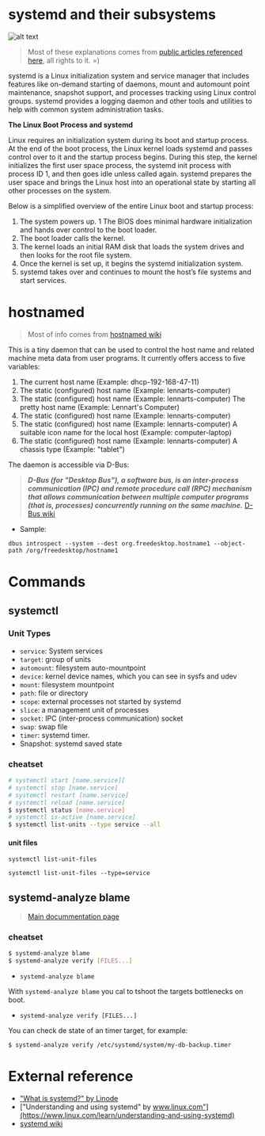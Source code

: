 # systemd and their subsystems 

![alt text](https://lcom.static.linuxfound.org/images/stories/41373/Systemd-components.png "Sys")

> Most of these explanations comes from [public articles referenced here](#external-reference), all rights to it. =)


systemd is a Linux initialization system and service manager that includes features like on-demand starting of daemons, mount and automount point maintenance, snapshot support, and processes tracking using Linux control groups. systemd provides a logging daemon and other tools and utilities to help with common system administration tasks.

**The Linux Boot Process and systemd**

Linux requires an initialization system during its boot and startup process. At the end of the boot process, the Linux kernel loads systemd and passes control over to it and the startup process begins. During this step, the kernel initializes the first user space process, the systemd init process with process ID 1, and then goes idle unless called again. systemd prepares the user space and brings the Linux host into an operational state by starting all other processes on the system.

Below is a simplified overview of the entire Linux boot and startup process:

1. The system powers up. 1 The BIOS does minimal hardware initialization and hands over control to the boot loader.
1. The boot loader calls the kernel.
1. The kernel loads an initial RAM disk that loads the system drives and then looks for the root file system.
1. Once the kernel is set up, it begins the systemd initialization system.
1. systemd takes over and continues to mount the host’s file systems and start services.

# hostnamed

> Most of info comes from [hostnamed wiki](https://www.freedesktop.org/wiki/Software/systemd/hostnamed/)

This is a tiny daemon that can be used to control the host name and related machine meta data from user programs. It currently offers access to five variables:

1. The current host name (Example: dhcp-192-168-47-11)
1. The static (configured) host name (Example: lennarts-computer)
1. The static (configured) host name (Example: lennarts-computer)
The pretty host name (Example: Lennart's Computer)
1. The static (configured) host name (Example: lennarts-computer)
1. The static (configured) host name (Example: lennarts-computer)
A suitable icon name for the local host (Example: computer-laptop)
1. The static (configured) host name (Example: lennarts-computer)
A chassis type (Example: "tablet")

The daemon is accessible via D-Bus:

> ***D-Bus (for "Desktop Bus"), a software bus, is an inter-process communication (IPC) and remote procedure call (RPC) mechanism that allows communication between multiple computer programs (that is, processes) concurrently running on the same machine.*** [D-Bus wiki](https://en.wikipedia.org/wiki/D-Bus)

* Sample:

`dbus introspect --system --dest org.freedesktop.hostname1 --object-path /org/freedesktop/hostname1`



# Commands

## systemctl

### Unit Types

* `service`: System services
* `target`: group of units
* `automount`: filesystem auto-mountpoint
* `device`: kernel device names, which you can see in sysfs and udev
* `mount`: filesystem mountpoint
* `path`: file or directory
* `scope`: external processes not started by systemd
* `slice`: a management unit of processes
* `socket`: IPC (inter-process communication) socket
* `swap`: swap file
* `timer`: systemd timer.
* Snapshot: systemd saved state

### cheatset

```bash
# systemctl start [name.service][
# systemctl stop [name.service]
# systemctl restart [name.service]
# systemctl reload [name.service]
$ systemctl status [name.service]
# systemctl is-active [name.service]
$ systemctl list-units --type service --all
```

#### unit files

`systemctl list-unit-files`

`systemctl list-unit-files --type=service`

## systemd-analyze blame

> [Main docummentation page](https://www.freedesktop.org/software/systemd/man/systemd-analyze.html)
### cheatset

```bash
$ systemd-analyze blame
$ systemd-analyze verify [FILES...]
```

* `systemd-analyze blame`

With `systemd-analyze blame` you cal to tshoot the targets bottlenecks on boot.

* `systemd-analyze verify [FILES...]`

You can check de state of an timer target, for example: 

`$ systemd-analyze verify /etc/systemd/system/my-db-backup.timer`


# External reference

* ["What is systemd?" by Linode](https://www.linode.com/docs/quick-answers/linux-essentials/what-is-systemd/)
* ["Understanding and using systemd" by www.linux.com"](https://www.linux.com/learn/understanding-and-using-systemd)
* [systemd wiki](https://www.freedesktop.org/wiki/Software/systemd/)

